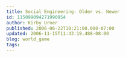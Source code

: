 ```yaml
---
title: Social Engineering: Older vs. Newer
id: 115099094271990954
author: Kirby Urner
published: 2006-06-22T10:21:00.000-07:00
updated: 2006-11-15T11:43:19.488-08:00
blog: world_game
tags: 
---
```


